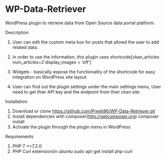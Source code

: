 # WP-Data-Retriever
WordPress plugin to retrieve data from Open Source data portal platform. 

Description

1) User can edit the custom meta box for posts that allowd the user to add related data.

2) In order to use the information, this plugin uses shortcode[ckan_articles num_articles=2 display_images = 'off']

3) Widgets - basically expose the functionality of the shortcode for easy integration on WordPress site layout

5) User can find out the plugin settings under the main settings menu, User need to get thier API key and the endpoint from thier ckan site.


Installation
1) Download or clone https://github.com/Preeti86/WP-Data-Retriever.git
2) Install dependencies with composer(http://getcomposer.org) composer install
3) Activate the plugin through the plugin menu in WordPress

Requirements
1) PHP 7 >=7.2.0
2) PHP Curl extension(in ubuntu sudo apt-get install php-curl
